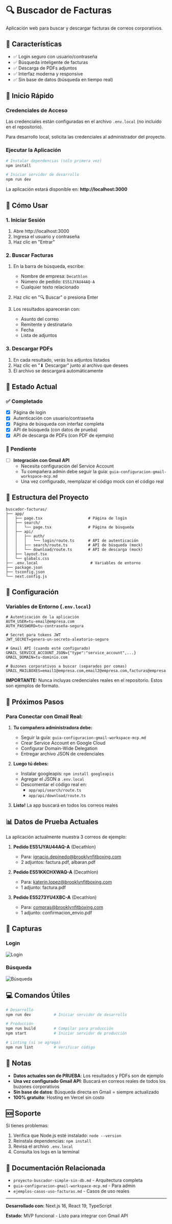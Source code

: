 # 🔍 Buscador de Facturas

Aplicación web para buscar y descargar facturas de correos corporativos.

## 🎯 Características

- ✅ Login seguro con usuario/contraseña
- ✅ Búsqueda inteligente de facturas
- ✅ Descarga de PDFs adjuntos
- ✅ Interfaz moderna y responsive
- ✅ Sin base de datos (búsqueda en tiempo real)

## 🚀 Inicio Rápido

### Credenciales de Acceso

Las credenciales están configuradas en el archivo `.env.local` (no incluido en el repositorio).

Para desarrollo local, solicita las credenciales al administrador del proyecto.

### Ejecutar la Aplicación

```bash
# Instalar dependencias (solo primera vez)
npm install

# Iniciar servidor de desarrollo
npm run dev
```

La aplicación estará disponible en: **http://localhost:3000**

## 📖 Cómo Usar

### 1. Iniciar Sesión

1. Abre http://localhost:3000
2. Ingresa el usuario y contraseña
3. Haz clic en "Entrar"

### 2. Buscar Facturas

1. En la barra de búsqueda, escribe:
   - Nombre de empresa: `Decathlon`
   - Número de pedido: `ES51JYAU44AQ-A`
   - Cualquier texto relacionado

2. Haz clic en "🔍 Buscar" o presiona Enter

3. Los resultados aparecerán con:
   - Asunto del correo
   - Remitente y destinatario
   - Fecha
   - Lista de adjuntos

### 3. Descargar PDFs

1. En cada resultado, verás los adjuntos listados
2. Haz clic en "⬇ Descargar" junto al archivo que desees
3. El archivo se descargará automáticamente

## 🔧 Estado Actual

### ✅ Completado

- [x] Página de login
- [x] Autenticación con usuario/contraseña
- [x] Página de búsqueda con interfaz completa
- [x] API de búsqueda (con datos de prueba)
- [x] API de descarga de PDFs (con PDF de ejemplo)

### 🚧 Pendiente

- [ ] **Integración con Gmail API**
  - Necesita configuración del Service Account
  - Tu compañera admin debe seguir la guía: `guia-configuracion-gmail-workspace-mcp.md`
  - Una vez configurado, reemplazar el código mock con el código real

## 📁 Estructura del Proyecto

```
buscador-facturas/
├── app/
│   ├── page.tsx                    # Página de login
│   ├── search/
│   │   └── page.tsx                # Página de búsqueda
│   ├── api/
│   │   ├── auth/
│   │   │   └── login/route.ts      # API de autenticación
│   │   ├── search/route.ts         # API de búsqueda (mock)
│   │   └── download/route.ts       # API de descarga (mock)
│   ├── layout.tsx
│   └── globals.css
├── .env.local                       # Variables de entorno
├── package.json
├── tsconfig.json
└── next.config.js
```

## 🔐 Configuración

### Variables de Entorno (`.env.local`)

```env
# Autenticación de la aplicación
AUTH_USER=tu-email@empresa.com
AUTH_PASSWORD=tu-contraseña-segura

# Secret para tokens JWT
JWT_SECRET=genera-un-secreto-aleatorio-seguro

# Gmail API (cuando esté configurado)
GMAIL_SERVICE_ACCOUNT_JSON={"type":"service_account",...}
GMAIL_DOMAIN=tu-dominio.com

# Buzones corporativos a buscar (separados por comas)
GMAIL_MAILBOXES=email1@empresa.com,email2@empresa.com,facturas@empresa.com
```

**IMPORTANTE:** Nunca incluyas credenciales reales en el repositorio. Estos son ejemplos de formato.

## 🚀 Próximos Pasos

### Para Conectar con Gmail Real:

1. **Tu compañera administradora debe:**
   - Seguir la guía: `guia-configuracion-gmail-workspace-mcp.md`
   - Crear Service Account en Google Cloud
   - Configurar Domain-Wide Delegation
   - Entregar archivo JSON de credenciales

2. **Luego tú debes:**
   - Instalar googleapis: `npm install googleapis`
   - Agregar el JSON a `.env.local`
   - Descomentar el código real en:
     - `app/api/search/route.ts`
     - `app/api/download/route.ts`

3. **Listo!** La app buscará en todos los correos reales

## 📊 Datos de Prueba Actuales

La aplicación actualmente muestra 3 correos de ejemplo:

1. **Pedido ES51JYAU44AQ-A** (Decathlon)
   - Para: ignacio.depinedo@brooklynfitboxing.com
   - 2 adjuntos: factura.pdf, albaran.pdf

2. **Pedido ES51KKCHXWAQ-A** (Decathlon)
   - Para: katerin.lopez@brooklynfitboxing.com
   - 1 adjunto: factura.pdf

3. **Pedido ES5273YU4XBC-A** (Decathlon)
   - Para: compras@brooklynfitboxing.com
   - 1 adjunto: confirmacion_envio.pdf

## 🎨 Capturas

### Login
![Login](https://via.placeholder.com/800x500/667eea/ffffff?text=Página+de+Login)

### Búsqueda
![Búsqueda](https://via.placeholder.com/800x500/667eea/ffffff?text=Página+de+Búsqueda)

## 💻 Comandos Útiles

```bash
# Desarrollo
npm run dev          # Iniciar servidor de desarrollo

# Producción
npm run build        # Compilar para producción
npm start            # Iniciar servidor de producción

# Linting (si se agrega)
npm run lint         # Verificar código
```

## 📝 Notas

- **Datos actuales son de PRUEBA**: Los resultados y PDFs son de ejemplo
- **Una vez configurado Gmail API**: Buscará en correos reales de todos los buzones corporativos
- **Sin base de datos**: Búsqueda directa en Gmail = siempre actualizado
- **100% gratuito**: Hosting en Vercel sin costo

## 🆘 Soporte

Si tienes problemas:

1. Verifica que Node.js esté instalado: `node --version`
2. Reinstala dependencias: `npm install`
3. Revisa el archivo `.env.local`
4. Consulta los logs en la terminal

## 🔗 Documentación Relacionada

- `proyecto-buscador-simple-sin-db.md` - Arquitectura completa
- `guia-configuracion-gmail-workspace-mcp.md` - Para admin
- `ejemplos-casos-uso-facturas.md` - Casos de uso reales

---

**Desarrollado con:** Next.js 16, React 19, TypeScript

**Estado:** MVP funcional - Listo para integrar con Gmail API
